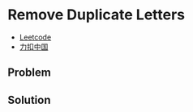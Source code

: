 # Remove Duplicate Letters

- [Leetcode](https://leetcode.com/problems/remove-duplicate-letters)
- [力扣中国](https://leetcode.cn/problems/remove-duplicate-letters)

## Problem

[](desc.md ':include')

## Solution

[](solution.cpp ':include :type=code cpp')
